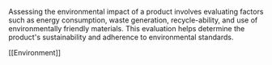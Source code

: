 Assessing the environmental impact of a product involves evaluating factors such as energy consumption, waste generation, recycle-ability, and use of environmentally friendly materials. This evaluation helps determine the product's sustainability and adherence to environmental standards.

[[Environment]]